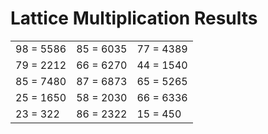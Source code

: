 # Lattice Multiplication Results

|   |   |   |
|---|---|---|
| 98 = 5586 | 85 = 6035 | 77 = 4389 |
| 79 = 2212 | 66 = 6270 | 44 = 1540 |
| 85 = 7480 | 87 = 6873 | 65 = 5265 |
| 25 = 1650 | 58 = 2030 | 66 = 6336 |
| 23 = 322 | 86 = 2322 | 15 = 450 |

